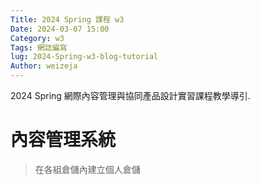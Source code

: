 ```yaml
---
Title: 2024 Spring 課程 w3
Date: 2024-03-07 15:00
Category: w3
Tags: 網誌編寫
lug: 2024-Spring-w3-blog-tutorial
Author: weizeja
---
```


2024 Spring 網際內容管理與協同產品設計實習課程教學導引.

<!-- PELICAN_END_SUMMARY -->

# 內容管理系統
> 在各組倉儲內建立個人倉儲
